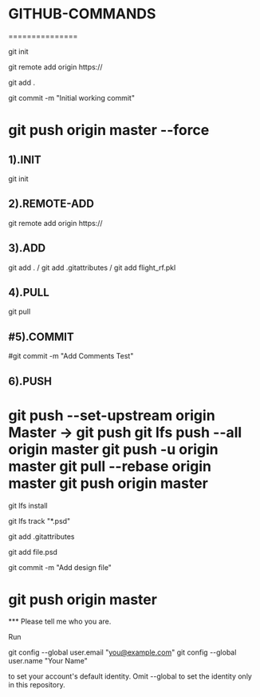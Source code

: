 # GITHUB-COMMANDS
===============

git init 

git remote add origin https://

git add .

git commit -m "Initial working commit"

git push origin master --force
===============

1).INIT
-------
git init


2).REMOTE-ADD
-------------
git remote add origin https:// 


3).ADD
--------
git add . / git add .gitattributes / git add flight_rf.pkl


4).PULL
---------
git pull 


#5).COMMIT
---------
#git commit -m "Add Comments Test"


6).PUSH
---------
git push --set-upstream origin Master -> git push
git lfs push --all origin master
git push -u origin master
git pull --rebase origin master
git push origin master
========================================================================================================
git lfs install

git lfs track "*.psd"

git add .gitattributes

git add file.psd

git commit -m "Add design file"

git push origin master
========================================================================================================
*** Please tell me who you are.

Run

  git config --global user.email "you@example.com"
  git config --global user.name "Your Name"

to set your account's default identity.
Omit --global to set the identity only in this repository.
